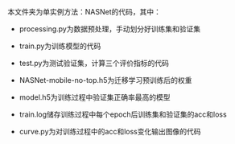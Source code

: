 本文件夹为单实例方法：NASNet的代码，其中：

* processing.py为数据预处理，手动划分好训练集和验证集
* train.py为训练模型的代码
* test.py为测试验证集，计算三个评价指标的代码


* NASNet-mobile-no-top.h5为迁移学习预训练后的权重
* model.h5为训练过程中验证集正确率最高的模型


* train.log储存训练过程中每个epoch后训练集和验证集的acc和loss
* curve.py为对训练过程中的acc和loss变化输出图像的代码
